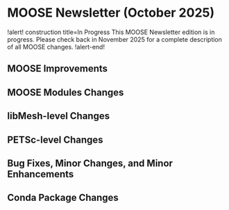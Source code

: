 # MOOSE Newsletter (October 2025)

!alert! construction title=In Progress
This MOOSE Newsletter edition is in progress. Please check back in November 2025
for a complete description of all MOOSE changes.
!alert-end!

## MOOSE Improvements

## MOOSE Modules Changes

## libMesh-level Changes

## PETSc-level Changes

## Bug Fixes, Minor Changes, and Minor Enhancements

## Conda Package Changes
